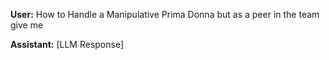 **User:**
How to Handle a Manipulative Prima Donna
 but as a peer in the team give me

**Assistant:**
[LLM Response]

